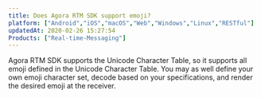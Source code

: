 ```yaml
---
title: Does Agora RTM SDK support emoji?
platform: ["Android","iOS","macOS","Web","Windows","Linux","RESTful"]
updatedAt: 2020-02-26 15:27:54
Products: ["Real-time-Messaging"]
---
```

Agora RTM SDK supports the Unicode Character Table, so it supports all emoji defined in the Unicode Character Table. You may as well define your own emoji character set, decode based on your specifications, and render the desired emoji at the receiver. 